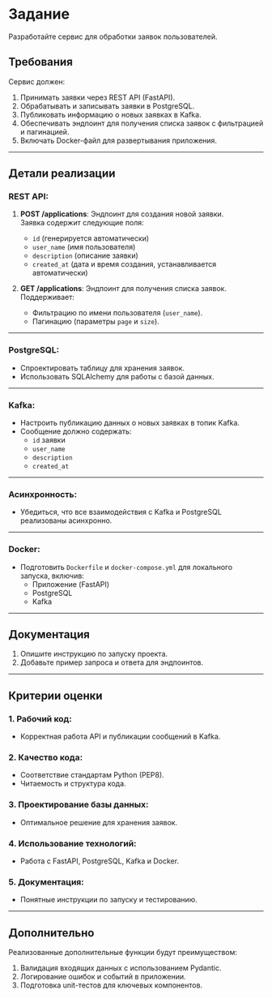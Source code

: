 # Задание

Разработайте сервис для обработки заявок пользователей.

## Требования

Сервис должен:

1. Принимать заявки через REST API (FastAPI).
2. Обрабатывать и записывать заявки в PostgreSQL.
3. Публиковать информацию о новых заявках в Kafka.
4. Обеспечивать эндпоинт для получения списка заявок с фильтрацией и пагинацией.
5. Включать Docker-файл для развертывания приложения.

---

## Детали реализации

### REST API:

1. **POST /applications**: Эндпоинт для создания новой заявки.  
   Заявка содержит следующие поля:

   - `id` (генерируется автоматически)
   - `user_name` (имя пользователя)
   - `description` (описание заявки)
   - `created_at` (дата и время создания, устанавливается автоматически)

2. **GET /applications**: Эндпоинт для получения списка заявок.  
   Поддерживает:
   - Фильтрацию по имени пользователя (`user_name`).
   - Пагинацию (параметры `page` и `size`).

---

### PostgreSQL:

- Спроектировать таблицу для хранения заявок.
- Использовать SQLAlchemy для работы с базой данных.

---

### Kafka:

- Настроить публикацию данных о новых заявках в топик Kafka.
- Сообщение должно содержать:
  - `id` заявки
  - `user_name`
  - `description`
  - `created_at`

---

### Асинхронность:

- Убедиться, что все взаимодействия с Kafka и PostgreSQL реализованы асинхронно.

---

### Docker:

- Подготовить `Dockerfile` и `docker-compose.yml` для локального запуска, включив:
  - Приложение (FastAPI)
  - PostgreSQL
  - Kafka

---

## Документация

1. Опишите инструкцию по запуску проекта.
2. Добавьте пример запроса и ответа для эндпоинтов.

---

## Критерии оценки

### 1. Рабочий код:

- Корректная работа API и публикации сообщений в Kafka.

### 2. Качество кода:

- Соответствие стандартам Python (PEP8).
- Читаемость и структура кода.

### 3. Проектирование базы данных:

- Оптимальное решение для хранения заявок.

### 4. Использование технологий:

- Работа с FastAPI, PostgreSQL, Kafka и Docker.

### 5. Документация:

- Понятные инструкции по запуску и тестированию.

---

## Дополнительно

Реализованные дополнительные функции будут преимуществом:

1. Валидация входящих данных с использованием Pydantic.
2. Логирование ошибок и событий в приложении.
3. Подготовка unit-тестов для ключевых компонентов.
